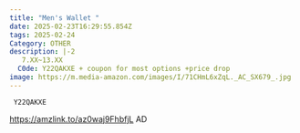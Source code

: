 ```yaml
---
title: "Men's Wallet "
date: 2025-02-23T16:29:55.854Z
tags: 2025-02-24
Category: OTHER
description: |-2
   7.XX~13.XX
  C0de: Y22QAKXE + coupon for most options +price drop
image: https://m.media-amazon.com/images/I/71CHmL6xZqL._AC_SX679_.jpg
---
```

<pre class="language-javascript"><code

class="language-javascript"> Y22QAKXE</code></pre>

https://amzlink.to/az0waj9FhbfjL   AD